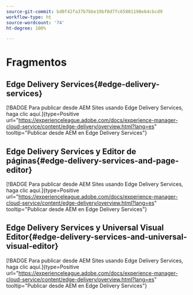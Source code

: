 ```yaml
---
source-git-commit: bd0f42fa37b7bbe19bf0d7fc65801198e64cbcd9
workflow-type: ht
source-wordcount: '74'
ht-degree: 100%

---
```

# Fragmentos

## Edge Delivery Services{#edge-delivery-services}

[!BADGE Para publicar desde AEM Sites usando Edge Delivery Services, haga clic aquí.]{type=Positive url="https://experienceleague.adobe.com/docs/experience-manager-cloud-service/content/edge-delivery/overview.html?lang=es" tooltip="Publicar desde AEM en Edge Delivery Services"}

## Edge Delivery Services y Editor de páginas{#edge-delivery-services-and-page-editor}

[!BADGE Para publicar desde AEM Sites usando Edge Delivery Services, haga clic aquí.]{type=Positive url="https://experienceleague.adobe.com/docs/experience-manager-cloud-service/content/edge-delivery/overview.html?lang=es" tooltip="Publicar desde AEM en Edge Delivery Services"}

## Edge Delivery Services y Universal Visual Editor{#edge-delivery-services-and-universal-visual-editor}

[!BADGE Para publicar desde AEM Sites usando Edge Delivery Services, haga clic aquí.]{type=Positive url="https://experienceleague.adobe.com/docs/experience-manager-cloud-service/content/edge-delivery/overview.html?lang=es" tooltip="Publicar desde AEM en Edge Delivery Services"}
